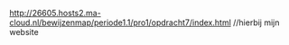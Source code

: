 http://26605.hosts2.ma-cloud.nl/bewijzenmap/periode1.1/pro1/opdracht7/index.html //hierbij mijn website
